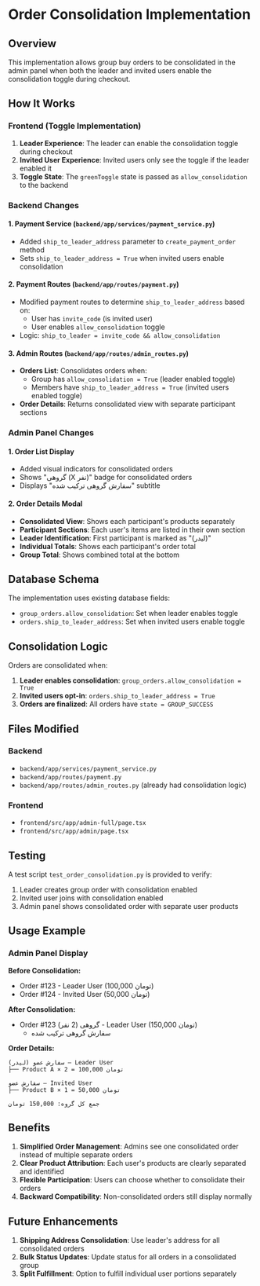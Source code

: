 # Order Consolidation Implementation

## Overview

This implementation allows group buy orders to be consolidated in the admin panel when both the leader and invited users enable the consolidation toggle during checkout.

## How It Works

### Frontend (Toggle Implementation)
1. **Leader Experience**: The leader can enable the consolidation toggle during checkout
2. **Invited User Experience**: Invited users only see the toggle if the leader enabled it
3. **Toggle State**: The `greenToggle` state is passed as `allow_consolidation` to the backend

### Backend Changes

#### 1. Payment Service (`backend/app/services/payment_service.py`)
- Added `ship_to_leader_address` parameter to `create_payment_order` method
- Sets `ship_to_leader_address = True` when invited users enable consolidation

#### 2. Payment Routes (`backend/app/routes/payment.py`)
- Modified payment routes to determine `ship_to_leader_address` based on:
  - User has `invite_code` (is invited user)
  - User enables `allow_consolidation` toggle
- Logic: `ship_to_leader = invite_code && allow_consolidation`

#### 3. Admin Routes (`backend/app/routes/admin_routes.py`)
- **Orders List**: Consolidates orders when:
  - Group has `allow_consolidation = True` (leader enabled toggle)
  - Members have `ship_to_leader_address = True` (invited users enabled toggle)
- **Order Details**: Returns consolidated view with separate participant sections

### Admin Panel Changes

#### 1. Order List Display
- Added visual indicators for consolidated orders
- Shows "گروهی (X نفر)" badge for consolidated orders
- Displays "سفارش گروهی ترکیب شده" subtitle

#### 2. Order Details Modal
- **Consolidated View**: Shows each participant's products separately
- **Participant Sections**: Each user's items are listed in their own section
- **Leader Identification**: First participant is marked as "(لیدر)"
- **Individual Totals**: Shows each participant's order total
- **Group Total**: Shows combined total at the bottom

## Database Schema

The implementation uses existing database fields:
- `group_orders.allow_consolidation`: Set when leader enables toggle
- `orders.ship_to_leader_address`: Set when invited users enable toggle

## Consolidation Logic

Orders are consolidated when:
1. **Leader enables consolidation**: `group_orders.allow_consolidation = True`
2. **Invited users opt-in**: `orders.ship_to_leader_address = True`
3. **Orders are finalized**: All orders have `state = GROUP_SUCCESS`

## Files Modified

### Backend
- `backend/app/services/payment_service.py`
- `backend/app/routes/payment.py`
- `backend/app/routes/admin_routes.py` (already had consolidation logic)

### Frontend
- `frontend/src/app/admin-full/page.tsx`
- `frontend/src/app/admin/page.tsx`

## Testing

A test script `test_order_consolidation.py` is provided to verify:
1. Leader creates group order with consolidation enabled
2. Invited user joins with consolidation enabled
3. Admin panel shows consolidated order with separate user products

## Usage Example

### Admin Panel Display

**Before Consolidation:**
- Order #123 - Leader User (100,000 تومان)
- Order #124 - Invited User (50,000 تومان)

**After Consolidation:**
- Order #123 گروهی (2 نفر) - Leader User (150,000 تومان)
  - سفارش گروهی ترکیب شده

**Order Details:**
```
سفارش عضو (لیدر) — Leader User
├── Product A × 2 = 100,000 تومان

سفارش عضو — Invited User  
├── Product B × 1 = 50,000 تومان

جمع کل گروه: 150,000 تومان
```

## Benefits

1. **Simplified Order Management**: Admins see one consolidated order instead of multiple separate orders
2. **Clear Product Attribution**: Each user's products are clearly separated and identified
3. **Flexible Participation**: Users can choose whether to consolidate their orders
4. **Backward Compatibility**: Non-consolidated orders still display normally

## Future Enhancements

1. **Shipping Address Consolidation**: Use leader's address for all consolidated orders
2. **Bulk Status Updates**: Update status for all orders in a consolidated group
3. **Split Fulfillment**: Option to fulfill individual user portions separately
